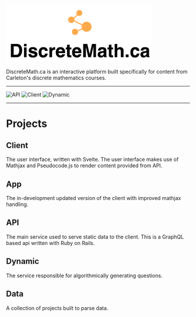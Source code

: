<img src="docs/logo.png" width="400px">



DiscreteMath.ca is an interactive platform built specifically for content from Carleton's discrete mathematics courses.

<hr>

![API](https://github.com/CarletonComputerScienceSociety/discretemath.ca/actions/workflows/api.yml/badge.svg) ![Client](https://github.com/CarletonComputerScienceSociety/discretemath.ca/actions/workflows/app.yml/badge.svg) ![Dynamic](https://github.com/CarletonComputerScienceSociety/discretemath.ca/actions/workflows/dynamic.yml/badge.svg)

<hr>


# Projects

## Client

The user interface, written with Svelte. The user interface makes use of Mathjax and Pseudocode.js to render content provided from API.

## App

The in-development updated version of the client with improved mathjax handling.

## API

The main service used to serve static data to the client. This is a GraphQL based api written with Ruby on Rails.

## Dynamic

The service responsible for algorithmically generating questions.

## Data

A collection of projects built to parse data.
